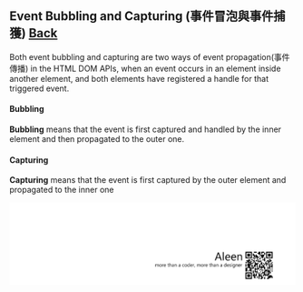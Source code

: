 ## Event Bubbling and Capturing (事件冒泡與事件捕獲) [Back](./../JavaScript.md)

Both event bubbling and capturing are two ways of event propagation(事件傳播) in the HTML DOM APIs, when an event occurs in an element inside another element, and both elements have registered a handle for that triggered event.

#### Bubbling

**Bubbling** means that the event is first captured and handled by the inner element and then propagated to the outer one.

#### Capturing

**Capturing** means that the event is first captured by the outer element and propagated to the inner one

<a href="http://aleen42.github.io/" target="_blank" ><img src="./../../../pic/tail.gif"></a>